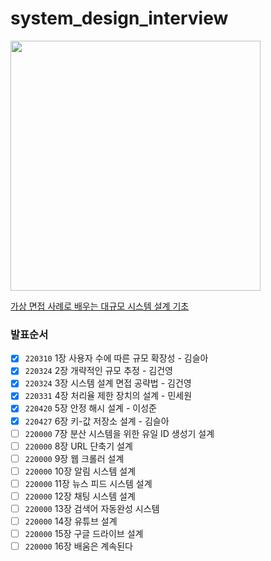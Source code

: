 # system_design_interview

<img src="http://image.yes24.com/goods/102819435/XL" height=400>

[가상 면접 사례로 배우는 대규모 시스템 설계 기초](http://www.yes24.com/Product/Goods/102819435)

### 발표순서
- [x] `220310` 1장 사용자 수에 따른 규모 확장성 - 김슬아
- [x] `220324` 2장 개략적인 규모 추정 - 김건영
- [x] `220324` 3장 시스템 설계 면접 공략법 - 김건영
- [x] `220331` 4장 처리율 제한 장치의 설계 - 민세원
- [x] `220420` 5장 안정 해시 설계 - 이성준
- [x] `220427` 6장 키-값 저장소 설계 - 김슬아
- [ ] `220000` 7장 분산 시스템을 위한 유일 ID 생성기 설계
- [ ] `220000` 8장 URL 단축기 설계
- [ ] `220000` 9장 웹 크롤러 설계
- [ ] `220000` 10장 알림 시스템 설계
- [ ] `220000` 11장 뉴스 피드 시스템 설계
- [ ] `220000` 12장 채팅 시스템 설계
- [ ] `220000` 13장 검색어 자동완성 시스템
- [ ] `220000` 14장 유튜브 설계
- [ ] `220000` 15장 구글 드라이브 설계
- [ ] `220000` 16장 배움은 계속된다
